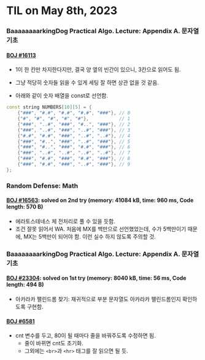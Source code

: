 # **TIL on May 8th, 2023**

### BaaaaaaaarkingDog Practical Algo. Lecture: Appendix A. 문자열 기초
#### [BOJ #16113](../../../Problem%20Solving/String/16113-05-08-2023.cpp)
* 1이 한 칸만 차지한다지만, 결국 양 옆의 빈간이 있으니, 3칸으로 읽어도 됨.
* 그냥 적당히 숫자들 읽을 수 있게 세팅 잘 하면 상관 없을 것 같음.

* 아래와 같이 숫자 배열을 const로 선언함.
```cpp
const string NUMBERS[10][5] = {
    {"###", "#.#", "#.#", "#.#", "###"}, // 0
    {"#", "#", "#", "#", "#"},           // 1
    {"###", "..#", "###", "#..", "###"}, // 2
    {"###", "..#", "###", "..#", "###"}, // 3
    {"#.#", "#.#", "###", "..#", "..#"}, // 4
    {"###", "#..", "###", "..#", "###"}, // 5
    {"###", "#..", "###", "#.#", "###"}, // 6
    {"###", "..#", "..#", "..#", "..#"}, // 7
    {"###", "#.#", "###", "#.#", "###"}, // 8
    {"###", "#.#", "###", "..#", "###"}, // 9
};
```

### Random Defense: Math
#### [BOJ #16563](../../../Problem%20Solving/boj/Math/16563-05-08-2023.cpp): solved on 2nd try (memory: 41084 kB, time: 960 ms, Code length: 570 B)
* 에라토스테네스 체 전처리로 풀 수 있을 듯함.
* 조건 잘못 읽어서 WA. 처음에 MX를 백만으로 선언했었는데, 수가 5백만이기 때문에, MX는 5백만이 되어야 함. 이런 실수 하지 않도록 주의할 것.


### BaaaaaaaarkingDog Practical Algo. Lecture: Appendix A. 문자열 기초
#### [BOJ #23304](../../../Problem%20Solving/String/23304-05-08-2023.cpp): solved on 1st try (memory: 8040 kB, time: 56 ms, Code length: 494 B)
* 아카라카 팰린드롬 찾기: 재귀적으로 부분 문자열도 아카라카 팰린드롬인지 확인하도록 구현함.

#### [BOJ #6581](../../../Problem%20Solving/String/6581-05-08-2023.cpp)
* cnt 변수를 두고, 80이 될 때마다 줄을 바꿔주도록 수정하면 됨.
  - 줄이 바뀌면 cnt도 초기화.
  - 그외에는 `<br>`과 `<hr>` 태그를 잘 읽으면 될 듯.
